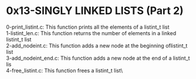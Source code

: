 # 0x13-SINGLY LINKED LISTS (Part 2)
0-print_listint.c: This function prints all the elements of a listint_t list\
1-listint_len.c: This function returns the number of elements in a linked listint_t list\
2-add_nodeint.c: This function adds a new node at the beginning oflistint_t list\
3-add_nodeint_end.c: This function adds a new node at the end of a listint_t lis\
4-free_listint.c: This function frees a listint_t list\
